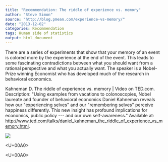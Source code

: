 ```yaml
---
title: "Recommendation: The riddle of experience vs. memory"
author: "Steve Simon"
source: "http://blog.pmean.com/experience-vs-memory/"
date: "2013-12-02"
categories: Recommendation
tags: Human side of statistics
output: html_document
---
```


There are a series of experiments that show that your memory of an event
is colored more by the experience at the end of the event. This leads to
some fascinating contradictions between what you should want from a
rational perspective and what you actually want. The speaker is a
Nobel-Prize winning Economist who has developed much of the research in
behavioral economics.

<!---More--->

Kahneman D. The riddle of experience vs. memory | Video on TED.com.
Description: "Using examples from vacations to colonoscopies, Nobel
laureate and founder of behavioral economics Daniel Kahneman reveals how
our "experiencing selves" and our "remembering selves" perceive
happiness differently. This new insight has profound implications for
economics, public policy --- and our own self-awareness." Available at:
<http://www.ted.com/talks/daniel_kahneman_the_riddle_of_experience_vs_memory.html>.

![](http://www.pmean.com/images/images/13/experience-vs-memory01.png)



<U+00A0>

<U+00A0>


